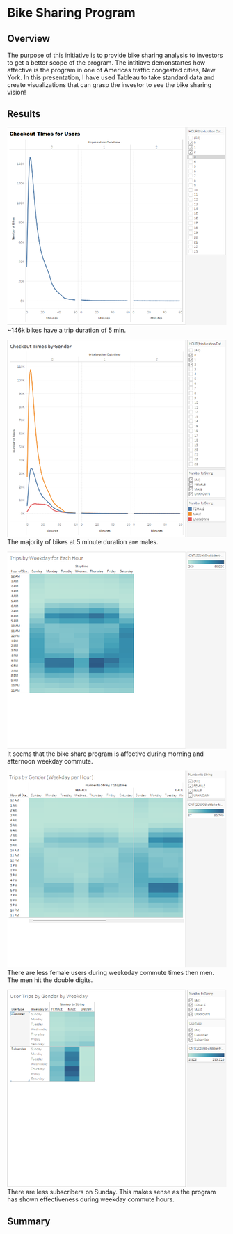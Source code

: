 # Bike Sharing Program

## Overview
The purpose of this initiative is to provide bike sharing analysis to investors to get a better scope of the program. The intitiave demonstartes how affective is the program in one of Americas traffic congested cities, New York. In this presentation, I have used Tableau to take standard data and create visualizations that can grasp the investor to see the bike sharing vision!

## Results

![](https://github.com/landeros91/bikesharing/blob/main/images/Checkout%20Times%20for%20Users.png)
~146k bikes have a trip duration of 5 min.

![](https://github.com/landeros91/bikesharing/blob/main/images/Checkout%20Times%20by%20Gender.png)
The majority of bikes at 5 minute duration are males.

![](https://github.com/landeros91/bikesharing/blob/main/images/Trips%20by%20Weekday%20for%20Each%20Hour.png)
It seems that the bike share program is affective during morning and afternoon weekday commute.

![](https://github.com/landeros91/bikesharing/blob/main/images/Trips%20by%20Gender%20Weekday%20per%20Hour.png)
There are less female users during weekeday commute times then men. The men hit the double digits.

![](https://github.com/landeros91/bikesharing/blob/main/images/User%20Trips%20by%20Gender%20by%20Weekday.png)
There are less subscribers on Sunday. This makes sense as the program has shown effectiveness during weekday commute hours.

## Summary
